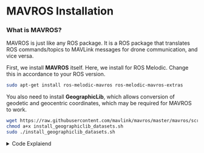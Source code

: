 # MAVROS Installation

### What is MAVROS?
MAVROS is just like any ROS package. It is a ROS package that translates
ROS commands/topics to MAVLink messages for drone communication, and vice
versa.

First, we install **MAVROS** itself. Here, we install for ROS Melodic. Change
this in accordance to your ROS version.
```bash
sudo apt-get install ros-melodic-mavros ros-melodic-mavros-extras
```

You also need to install **GeographicLib**, which allows conversion of geodetic
and geocentric coordinates, which may be required for MAVROS to work.
```bash
wget https://raw.githubusercontent.com/mavlink/mavros/master/mavros/scripts/install_geographiclib_datasets.sh
chmod a+x install_geographiclib_datasets.sh
sudo ./install_geographiclib_datasets.sh
```
<details> 
<summary> Code Explaiend </summary>

* `wget` installs the specified file from the web into the current directory
* After installation, we do not have the permission to run the file. We give it
permission with te `chmod a+x` command which stands for change mode. `a` means
all user, `+x` makes it executable. Therefore, running this command makes the
file executable for all users
* `sudo ./install_geographiclib_datasets.sh` Use admin permission to run the 
shell script, which will download the file
</details>

